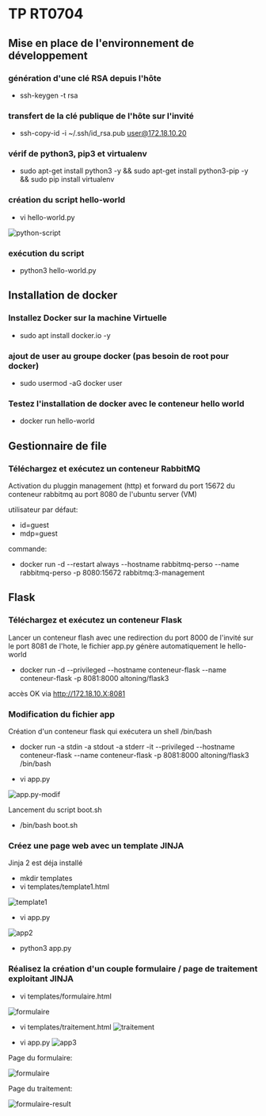 # TP RT0704 
## Mise en place de l'environnement de développement

### génération d'une clé RSA depuis l'hôte
* ssh-keygen -t rsa
### transfert de la clé publique de l'hôte sur l'invité
* ssh-copy-id -i ~/.ssh/id_rsa.pub user@172.18.10.20

### vérif de python3, pip3 et virtualenv
* sudo apt-get install python3 -y && sudo apt-get install python3-pip -y && sudo pip install virtualenv

### création du script hello-world

* vi hello-world.py

![python-script](img/script-hello-world-python.png)

### exécution du script 
* python3 hello-world.py 

## Installation de docker

### Installez Docker sur la machine Virtuelle

* sudo apt install docker.io -y

### ajout de user au groupe docker (pas besoin de root pour docker)
* sudo usermod -aG docker user

### Testez l'installation de docker avec le conteneur **hello world**
* docker run hello-world


## Gestionnaire de file
### Téléchargez et exécutez un conteneur RabbitMQ

Activation du pluggin management (http) et forward du port 15672 du conteneur rabbitmq au port 8080 de l'ubuntu server (VM)

utilisateur par défaut:
* id=guest
* mdp=guest

commande:

* docker run -d --restart always --hostname rabbitmq-perso --name rabbitmq-perso -p 8080:15672 rabbitmq:3-management

## Flask

### Téléchargez et exécutez un conteneur Flask

Lancer un conteneur flash avec une redirection du port 8000 de l'invité sur le port 8081 de l'hote, le fichier app.py génère automatiquement le hello-world

* docker run -d --privileged --hostname conteneur-flask --name conteneur-flask  -p 8081:8000  altoning/flask3

accès OK via http://172.18.10.X:8081

### Modification du fichier app

Création d'un conteneur flask qui exécutera un shell /bin/bash

* docker run -a stdin -a stdout -a stderr -it --privileged --hostname conteneur-flask --name conteneur-flask  -p 8081:8000 altoning/flask3 /bin/bash

* vi app.py

![app.py-modif](img/app.py-modif.png)

Lancement du script  boot.sh

* /bin/bash boot.sh

### Créez une page web avec un template JINJA

Jinja 2 est déja installé

* mkdir templates
* vi templates/template1.html

![template1](img/template1.png)

* vi app.py

![app2](img/app2.png)

* python3 app.py


### Réalisez la création d'un couple formulaire / page de traitement exploitant JINJA

* vi templates/formulaire.html

![formulaire](img/formulaire-code-html.png)


* vi templates/traitement.html 
![traitement](img/traitement-code-html.png)

* vi app.py
 ![app3](img/app3.png)

 Page du formulaire:

 ![formulaire](img/plat1.png)

 Page du traitement:

 ![formulaire-result](img/plat2.png)


